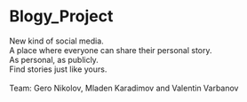 # Blogy_Project
New kind of social media.<br>
A place where everyone can share their personal story.<br>
As personal, as publicly.<br>
Find stories just like yours.<br><br>
Team: Gero Nikolov, Mladen Karadimov and Valentin Varbanov
